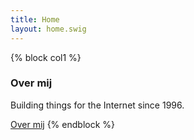 ```yaml
---
title: Home
layout: home.swig
---
```


{% block col1 %}
### Over mij

Building things for the Internet since 1996.

[Over mij](over-mij/)
{% endblock %}
